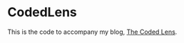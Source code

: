 # CodedLens

This is the code to accompany my blog, [The Coded Lens](http://codedlens.blogspot.co.uk/2015/12/welcome-to-coded-lens.html).
